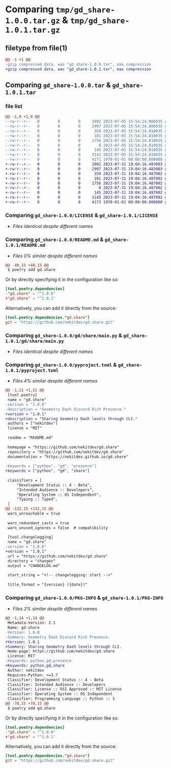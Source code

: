 # Comparing `tmp/gd_share-1.0.0.tar.gz` & `tmp/gd_share-1.0.1.tar.gz`

## filetype from file(1)

```diff
@@ -1 +1 @@
-gzip compressed data, was "gd_share-1.0.0.tar", max compression
+gzip compressed data, was "gd_share-1.0.1.tar", max compression
```

## Comparing `gd_share-1.0.0.tar` & `gd_share-1.0.1.tar`

### file list

```diff
@@ -1,9 +1,9 @@
--rw-r--r--   0        0        0     1092 2023-07-05 15:54:24.806035 gd_share-1.0.0/LICENSE
--rw-r--r--   0        0        0     2997 2023-07-05 15:54:24.806035 gd_share-1.0.0/README.md
--rw-r--r--   0        0        0      359 2023-07-05 15:54:24.810035 gd_share-1.0.0/gd/share/__init__.py
--rw-r--r--   0        0        0      101 2023-07-05 15:54:24.810035 gd_share-1.0.0/gd/share/__main__.py
--rw-r--r--   0        0        0     1756 2023-07-05 15:54:24.810035 gd_share-1.0.0/gd/share/main.py
--rw-r--r--   0        0        0        0 2023-07-05 15:54:24.810035 gd_share-1.0.0/gd/share/py.typed
--rw-r--r--   0        0        0      145 2023-07-05 15:54:24.810035 gd_share-1.0.0/gd/share/version.py
--rw-r--r--   0        0        0     3143 2023-07-05 15:54:24.810035 gd_share-1.0.0/pyproject.toml
--rw-r--r--   0        0        0     4171 1970-01-01 00:00:00.000000 gd_share-1.0.0/PKG-INFO
+-rw-r--r--   0        0        0     1092 2023-07-31 19:04:16.483003 gd_share-1.0.1/LICENSE
+-rw-r--r--   0        0        0     2997 2023-07-31 19:04:16.483003 gd_share-1.0.1/README.md
+-rw-r--r--   0        0        0      359 2023-07-31 19:04:16.487002 gd_share-1.0.1/gd/share/__init__.py
+-rw-r--r--   0        0        0      101 2023-07-31 19:04:16.487002 gd_share-1.0.1/gd/share/__main__.py
+-rw-r--r--   0        0        0     1756 2023-07-31 19:04:16.487002 gd_share-1.0.1/gd/share/main.py
+-rw-r--r--   0        0        0        0 2023-07-31 19:04:16.487002 gd_share-1.0.1/gd/share/py.typed
+-rw-r--r--   0        0        0      145 2023-07-31 19:04:16.487002 gd_share-1.0.1/gd/share/version.py
+-rw-r--r--   0        0        0     3145 2023-07-31 19:04:16.487002 gd_share-1.0.1/pyproject.toml
+-rw-r--r--   0        0        0     4173 1970-01-01 00:00:00.000000 gd_share-1.0.1/PKG-INFO
```

### Comparing `gd_share-1.0.0/LICENSE` & `gd_share-1.0.1/LICENSE`

 * *Files identical despite different names*

### Comparing `gd_share-1.0.0/README.md` & `gd_share-1.0.1/README.md`

 * *Files 0% similar despite different names*

```diff
@@ -40,15 +40,15 @@
 $ poetry add gd.share
 ```
 
 Or by directly specifying it in the configuration like so:
 
 ```toml
 [tool.poetry.dependencies]
-"gd.share" = "^1.0.0"
+"gd.share" = "^1.0.1"
 ```
 
 Alternatively, you can add it directly from the source:
 
 ```toml
 [tool.poetry.dependencies."gd.share"]
 git = "https://github.com/nekitdev/gd.share.git"
```

### Comparing `gd_share-1.0.0/gd/share/main.py` & `gd_share-1.0.1/gd/share/main.py`

 * *Files identical despite different names*

### Comparing `gd_share-1.0.0/pyproject.toml` & `gd_share-1.0.1/pyproject.toml`

 * *Files 4% similar despite different names*

```diff
@@ -1,21 +1,21 @@
 [tool.poetry]
 name = "gd.share"
-version = "1.0.0"
-description = "Geometry Dash Discord Rich Presence."
+version = "1.0.1"
+description = "Sharing Geometry Dash levels through CLI."
 authors = ["nekitdev"]
 license = "MIT"
 
 readme = "README.md"
 
 homepage = "https://github.com/nekitdev/gd.share"
 repository = "https://github.com/nekitdev/gd.share"
 documentation = "https://nekitdev.github.io/gd.share"
 
-keywords = ["python", "gd", "presence"]
+keywords = ["python", "gd", "share"]
 
 classifiers = [
     "Development Status :: 4 - Beta",
     "Intended Audience :: Developers",
     "Operating System :: OS Independent",
     "Typing :: Typed",
 ]
@@ -132,15 +132,15 @@
 warn_unreachable = true
 
 warn_redundant_casts = true
 warn_unused_ignores = false  # compatibility
 
 [tool.changelogging]
 name = "gd.share"
-version = "1.0.0"
+version = "1.0.1"
 url = "https://github.com/nekitdev/gd.share"
 directory = "changes"
 output = "CHANGELOG.md"
 
 start_string = "<!-- changelogging: start -->"
 
 title_format = "{version} ({date})"
```

### Comparing `gd_share-1.0.0/PKG-INFO` & `gd_share-1.0.1/PKG-INFO`

 * *Files 2% similar despite different names*

```diff
@@ -1,14 +1,14 @@
 Metadata-Version: 2.1
 Name: gd-share
-Version: 1.0.0
-Summary: Geometry Dash Discord Rich Presence.
+Version: 1.0.1
+Summary: Sharing Geometry Dash levels through CLI.
 Home-page: https://github.com/nekitdev/gd.share
 License: MIT
-Keywords: python,gd,presence
+Keywords: python,gd,share
 Author: nekitdev
 Requires-Python: >=3.7
 Classifier: Development Status :: 4 - Beta
 Classifier: Intended Audience :: Developers
 Classifier: License :: OSI Approved :: MIT License
 Classifier: Operating System :: OS Independent
 Classifier: Programming Language :: Python :: 3
@@ -70,15 +70,15 @@
 $ poetry add gd.share
 ```
 
 Or by directly specifying it in the configuration like so:
 
 ```toml
 [tool.poetry.dependencies]
-"gd.share" = "^1.0.0"
+"gd.share" = "^1.0.1"
 ```
 
 Alternatively, you can add it directly from the source:
 
 ```toml
 [tool.poetry.dependencies."gd.share"]
 git = "https://github.com/nekitdev/gd.share.git"
```

